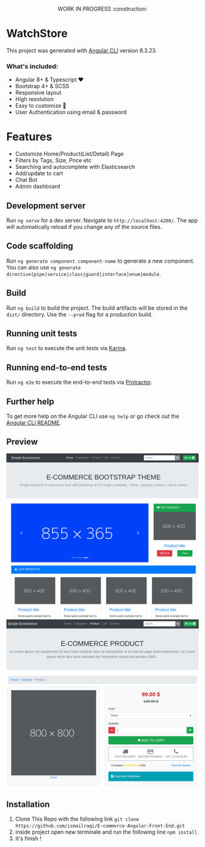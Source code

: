 <p align="center" font-size=60px>
  WORK IN PROGRESS :construction:
</p>

# WatchStore

This project was generated with [Angular CLI](https://github.com/angular/angular-cli) version 8.3.23.

### What's included:

- Angular 8+ & Typescript :heart:
- Bootstrap 4+ & SCSS
- Responsive layout
- High resolution
- Easy to customize :wrench:
- User Authentication using email & password


# Features

- Customize Home/Product(List/Detail) Page 
- Filters by Tags, Size, Price etc
- Searching and autocomplete with Elasticsearch
- Add/update to cart
- Chat Bot 
- Admin dashboard



## Development server

Run `ng serve` for a dev server. Navigate to `http://localhost:4200/`. The app will automatically reload if you change any of the source files.

## Code scaffolding

Run `ng generate component component-name` to generate a new component. You can also use `ng generate directive|pipe|service|class|guard|interface|enum|module`.

## Build

Run `ng build` to build the project. The build artifacts will be stored in the `dist/` directory. Use the `--prod` flag for a production build.

## Running unit tests

Run `ng test` to execute the unit tests via [Karma](https://karma-runner.github.io).

## Running end-to-end tests

Run `ng e2e` to execute the end-to-end tests via [Protractor](http://www.protractortest.org/).

## Further help

To get more help on the Angular CLI use `ng help` or go check out the [Angular CLI README](https://github.com/angular/angular-cli/blob/master/README.md).
## Preview
![Screenshot 1](home.png)
![Screenshot 2](product.png)

## Installation

1. Clone This Repo with the following link `git clone https://github.com/ismailraqi/E-commerce-Angular-Front-End.git`
2. inside project open new terminale and run the following line  `npm install` 
3. It's finish !
